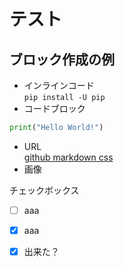 # テスト
## ブロック作成の例
- インラインコード  
 `pip install -U pip`
- コードブロック
```python
print("Hello World!")
```
- URL  
[github markdown css](https://github.com/sindresorhus/github-markdown-css/tree/main)
- 画像

チェックボックス  
- [ ] aaa  
- [x] aaa
- [x] 出来た？


